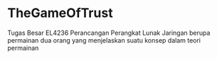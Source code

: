 # TheGameOfTrust
Tugas Besar EL4236 Perancangan Perangkat Lunak Jaringan berupa permainan dua orang yang menjelaskan suatu konsep dalam teori permainan
